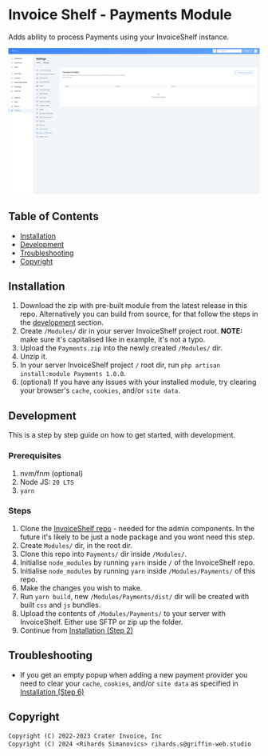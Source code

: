 # Invoice Shelf - Payments Module

Adds ability to process Payments using your InvoiceShelf instance.

![Preview of Invoice Shelf, Payments Settings page](./preview.png)

## Table of Contents

- [Installation](#installation)
- [Development](#development)
- [Troubleshooting](#troubleshooting)
- [Copyright](#copyright)

## Installation

1. Download the zip with pre-built module from the latest release in this repo. Alternatively you can build from source, for that follow the steps in the [development](#development) section.
2. Create `/Modules/` dir in your server InvoiceShelf project root. **NOTE:** make sure it's capitalised like in example, it's not a typo.
3. Upload the `Payments.zip` into the newly created `/Modules/` dir.
4. Unzip it.
5. In your server InvoiceShelf project `/` root dir, run `php artisan install:module Payments 1.0.0`.
6. (optional) If you have any issues with your installed module, try clearing your browser's `cache`, `cookies`, and/or `site data`.

## Development

This is a step by step guide on how to get started, with development.

### Prerequisites

1. nvm/fnm (optional)
2. Node JS: `20 LTS`
3. `yarn`

### Steps

1. Clone the [InvoiceShelf repo](https://github.com/InvoiceShelf/InvoiceShelf) - needed for the admin components. In the future it's likely to be just a node package and you wont need this step.
2. Create `Modules/` dir, in the root dir.
3. Clone this repo into `Payments/` dir inside `/Modules/`.
4. Initialise `node_modules` by running `yarn` inside `/` of the InvoiceShelf repo.
5. Initialise `node_modules` by running `yarn` inside `/Modules/Payments/` of this repo.
6. Make the changes you wish to make.
7. Run `yarn build`, new `/Modules/Payments/dist/` dir will be created with built `css` and `js` bundles.
8. Upload the contents of `/Modules/Payments/` to your server with InvoiceShelf. Either use SFTP or zip up the folder.
9. Continue from [Installation (Step 2)](#installation)

## Troubleshooting

- If you get an empty popup when adding a new payment provider you need to clear your `cache`, `cookies`, and/or `site data` as specified in [Installation (Step 6)](#installation)

## Copyright

    Copyright (C) 2022-2023 Crater Invoice, Inc
    Copyright (C) 2024 <Rihards Simanovics> rihards.s@griffin-web.studio
